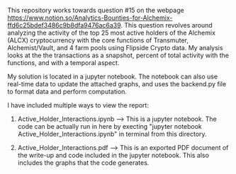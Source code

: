 This repository works towards question #15 on the webpage https://www.notion.so/Analytics-Bounties-for-Alchemix-ffd6c25bdef3486c9b8dfa9476ac6a39. This question revolves around analyzing the activity of the top 25 most active holders of the Alchemix (ALCX) cryptocurrency with the core functions of Transmuter, Alchemist/Vault, and 4 farm pools using Flipside Crypto data. My analysis looks at the the transactions as a snapshot, percent of total activity with the functions, and with a temporal aspect.

My solution is located in a jupyter notebook. The notebook can also use real-time data to update the attached graphs, and uses the backend.py file to format data and perform computation.

I have included multiple ways to view the report:

1) Active_Holder_Interactions.ipynb --> This is a jupyter notebook. The code can be actually run in here by execting "jupyter notebook Active_Holder_Interactions.ipynb" in terminal from this directory.

2) Active_Holder_Interactions.pdf --> This is an exported PDF document of the write-up and code included in the jupyter notebook. This also includes the graphs that the code generates.
